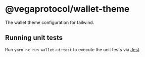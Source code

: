 # @vegaprotocol/wallet-theme

The wallet theme configuration for tailwind.

## Running unit tests

Run `yarn nx run wallet-ui:test` to execute the unit tests via [Jest](https://jestjs.io).

